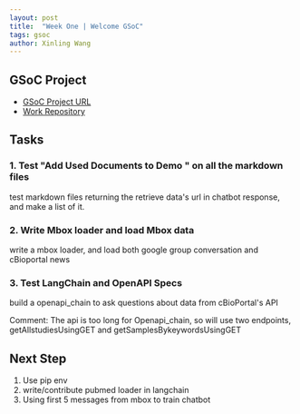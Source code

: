 ```yaml
---
layout: post
title:  "Week One | Welcome GSoC"
tags: gsoc
author: Xinling Wang
---
```


## GSoC Project

- [GSoC Project URL](https://summerofcode.withgoogle.com/programs/2024/projects/5PYvMkWW)
- [Work Repository](https://github.com/cannin/gsoc_2024_cbioportal_chatbot)

## Tasks
### 1. Test "Add Used Documents to Demo " on all the markdown files
  test markdown files returning the retrieve data's url in chatbot response, and make a list of it. 
  
### 2. Write Mbox loader and load Mbox data
   write a mbox loader, and load both google group conversation and cBioportal news
   
### 3. Test LangChain and OpenAPI Specs
  build a openapi_chain to ask questions about data from cBioPortal's API
  
  Comment: The api is too long for Openapi_chain, so will use two endpoints, getAllstudiesUsingGET and getSamplesBykeywordsUsingGET 

## Next Step
1. Use pip env 
2. write/contribute pubmed loader in langchain
3. Using first 5 messages from mbox to train chatbot
  
  

   
  
